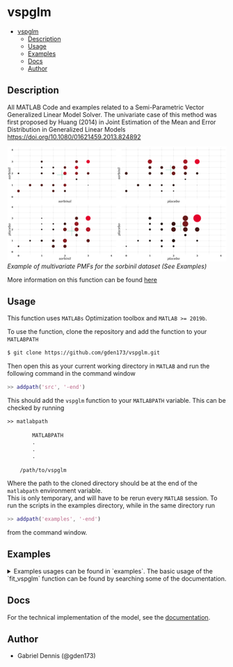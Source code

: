 #  vspglm

<!--toc:start-->
- [vspglm](#vspglm)
  - [Description](#description)
  - [Usage](#usage)
  - [Examples](#examples)
  - [Docs](#docs)
  - [Author](#author)
<!--toc:end-->

## Description

All MATLAB Code and examples related to a Semi-Parametric Vector Generalized
Linear Model Solver. The univariate case of this method was first proposed by
Huang (2014) in Joint Estimation of the Mean and Error Distribution in
Generalized Linear Models https://doi.org/10.1080/01621459.2013.824892

![Sorbinal Example PMFs](examples/sorbinil_pmfs.png)
_Example of multivariate PMFs for the sorbinil dataset (See Examples)_

More information on this function can be found [here](docs/thesis.pdf)

## Usage

This function uses `MATLABs` Optimization toolbox and `MATLAB >= 2019b`.  

To use the function, clone the repository and add the function to your `MATLABPATH`

```bash
$ git clone https://github.com/gden173/vspglm.git
```

Then open this as your current working directory in `MATLAB` and run the following command in the command window

```matlab
>> addpath('src', '-end')
```

This should add the `vspglm` function to your `MATLABPATH` variable.  This can be checked by running

```
>> matlabpath

		MATLABPATH
		.
		.
		.

	/path/to/vspglm
```
Where the path to the cloned directory should be at the end of the `matlabpath` environment variable.  
This is only temporary, and will have to be rerun every `MATLAB` session.
To run the scripts in the examples directory,  while in the same directory run 

```matlab
>> addpath('examples', '-end')
```

from the command window.


## Examples

<details>
    <summary>
Examples usages can be found in `examples`. The basic usage of the `fit_vspglm`
function can be found by searching some of the documentation.
</summary>

```matlab
>> help fit_vspglm
  vspglm_mmodel = fit_vspglm(formula, tbl,  links)
  fits a vector generalized semi-parametric linear model and stores
  the model output in vspglmmodel
  the function currently takes 3 arguments,
  formula, a string array of string formulas 
  In the formula argument:
             (y1, y2) ~ (x1, x3) -> y1 and y2 share all regression
             coefficients
             (y1, y2) ~ (x1, (x2&0), (0&x3)) 
             -> y1 ~ x1 + x2, y2 ~ x1 + x3
  Responses can also  have a different number of covariates and still 
  share regression coefficients. 
           (y1, y2, y3) ~ (x1,(x2&x2&0), (0&0&x3))
  This means that 
                 y1 ~ 1  + x1  + x2
                 y2 ~ 1  + x1  + x2
                 y3 ~ 1  + x1  + x3    
 
  Where each variable y1, .., yk, x1, .., xp are columns in 
  the table argument tbl. 
  The last argument is then links, a 1 x k cell array of the link
  functions to be used for each model.

>> 
```
once the `src` directory has been added to path. 
</details>

## Docs 

For the technical implementation of the model, 
see the [documentation](docs/thesis.pdf).

## Author

* Gabriel Dennis (@gden173)
